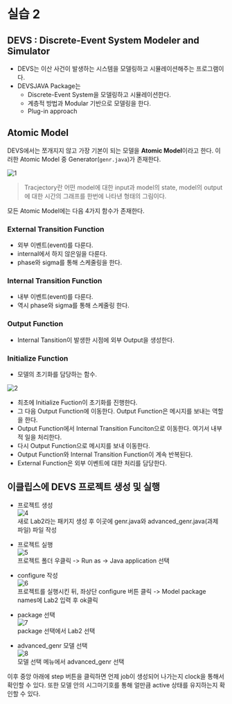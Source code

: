 # 실습 2

## DEVS : Discrete-Event System Modeler and Simulator

- DEVS는 이산 사건이 발생하는 시스템을 모델링하고 시뮬레이션해주는 프로그램이다.
- DEVSJAVA Package는
  - Discrete-Event System을 모델링하고 시뮬레이션한다.
  - 계층적 방법과 Modular 기반으로 모델링을 한다.
  - Plug-in approach

## Atomic Model

DEVS에서는 쪼개지지 않고 가장 기본이 되는 모델을 **Atomic Model**이라고 한다. 이러한 Atomic Model 중 Generator(`genr.java`)가 존재한다.

![1](image/1.png)

> Tracjectory란 어떤 model에 대한 input과 model의 state, model의 output에 대한 시간의 그래프를 한번에 나타낸 형태의 그림이다.

모든 Atomic Model에는 다음 4가지 함수가 존재한다.

### External Transition Function

- 외부 이벤트(event)를 다룬다.
- internal에서 하지 않은일을 다룬다.
- phase와 sigma를 통해 스케줄링을 한다.

### Internal Transition Function

- 내부 이벤트(event)를 다룬다.
- 역시 phase와 sigma를 통해 스케줄링 한다.

### Output Function

- Internal Tansition이 발생한 시점에 외부 Output을 생성한다.

### Initialize Function

- 모델의 초기화를 담당하는 함수.

![2](image/2.png)

- 최초에 Initialize Fuction이 초기화를 진행한다.
- 그 다음 Output Function에 이동한다. Output Function은 메시지를 보내는 역할을 한다.
- Output Function에서 Internal Transition Funciton으로 이동한다. 여기서 내부적 일을 처리한다.
- 다시 Output Function으로 메시지를 보내 이동한다.
- Output Function와 Internal Transition Function이 계속 반복된다.
- External Function은 외부 이벤트에 대한 처리를 담당한다.

## 이클립스에 DEVS 프로젝트 생성 및 실행

- 프로젝트 생성  
![4](image/4.png)  
새로 Lab2라는 패키지 생성 후 이곳에 genr.java와 advanced_genr.java(과제 파일) 파일 작성

- 프로젝트 실행  
![5](image/5.png)  
프로젝트 폴더 우클릭 -> Run as -> Java application 선택

- configure 작성  
![6](image/6.png)  
프로젝트를 실행시킨 뒤, 좌상단 configure 버튼 클릭 -> Model package names에 Lab2 입력 후 ok클릭

- package 선택  
![7](image/7.png)  
package 선택에서 Lab2 선택

- advanced_genr 모델 선택  
![8](image/8.png)  
모델 선택 메뉴에서 advanced_genr 선택

이후 중앙 아래에 step 버튼을 클릭하면 언제 job이 생성되어 나가는지 clock을 통해서 확인할 수 있다. 또한 모델 안의 시그마기호를 통해 얼만큼 active 상태를 유지하는지 확인할 수 있다.
